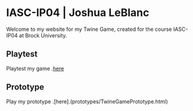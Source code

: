 # IASC-IP04 | Joshua LeBlanc

Welcome to my website for my Twine Game, created for the course IASC-IP04 at Brock University.

## Playtest

Playtest my game .[here]()

## Prototype

Play my prototype .[here].(prototypes/TwineGamePrototype.html)
